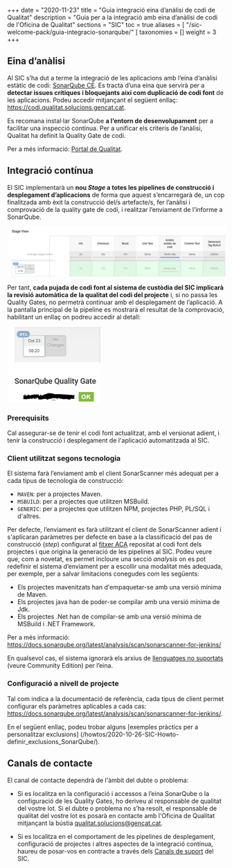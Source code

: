 +++
date = "2020-11-23"
title = "Guia integració eina d’anàlisi de codi de Qualitat"
description = "Guia per a la integració amb eina d’anàlisi de codi de l'Oficina de Qualitat"
sections = "SIC"
toc = true
aliases = [
    "/sic-welcome-pack/guia-integracio-sonarqube/"
]
taxonomies = []
weight = 3
+++

## Eina d’anàlisi

Al SIC s’ha dut a terme la integració de les aplicacions amb l’eina d’anàlisi estàtic de codi: [SonarQube CE](https://docs.sonarqube.org/latest/).
Es tracta d’una eina que servirà per a **detectar issues crítiques i bloquejants així com duplicació de codi font** de les aplicacions.
Podeu accedir mitjançant el següent enllaç: https://codi.qualitat.solucions.gencat.cat.

Es recomana instal·lar SonarQube **a l’entorn de desenvolupament** per a facilitar una inspecció contínua.
Per a unificar els criteris de l’anàlisi, Qualitat ha definit la Quality Gate de codi.

Per a més informació: [Portal de Qualitat](https://qualitat.solucions.gencat.cat/eines/sonarqube/).

## Integració contínua

El SIC implementarà un **nou *Stage* a totes les pipelines de construcció i desplegament d’aplicacions** de forma que
aquest s’encarregarà de, un cop finalitzada amb èxit la construcció del/s artefacte/s,
fer l’anàlisi i comprovació de la quality gate de codi, i realitzar l’enviament de l’informe a SonarQube.

![Stage AEC](/related/sic/2.0/aec_stage.png)
<br/>

Per tant, **cada pujada de codi font al sistema de custòdia del SIC implicarà la revisió automàtica de la qualitat del codi del
projecte** i, si no passa les Quality Gates, no permetrà continuar amb el desplegament de l’aplicació. A la pantalla principal de la
pipeline es mostrarà el resultat de la comprovació, habilitant un enllaç on podreu accedir al detall:

![Stage AEC](/related/sic/2.0/link_qualitygate.png)
<br/>

### Prerequisits

Cal assegurar-se de tenir el codi font actualitzat, amb el versionat adient, i tenir la construcció i desplegament de l'aplicació automatitzada al SIC.

### Client utilitzat segons tecnologia

El sistema farà l’enviament amb el client SonarScanner més adequat per a cada tipus de tecnologia de construcció:

- `MAVEN`: per a projectes Maven.
- `MSBUILD`: per a projectes que utilitzen MSBuild.
- `GENERIC`: per a projectes que utilitzen NPM, projectes PHP, PL/SQL i d'altres.

Per defecte, l’enviament es farà utilitzant el client de SonarScanner adient i s'aplicaran paràmetres per defecte en base a la classificació del
pas de construcció (*step*) configurat al [fitxer ACA](/sic-welcome-pack/fitxer-aca/)
repositat al codi font dels projectes i que origina la generació de les pipelines al SIC.
Podeu veure que, com a novetat, es permet incloure una secció *analysis* on es pot redefinir el sistema d’enviament
per a escollir una modalitat més adequada, per exemple, per a salvar limitacions conegudes com les següents:

- Els projectes mavenitzats han d'empaquetar-se amb una versió mínima de Maven.
- Els projectes java han de poder-se compilar amb una versió mínima de Jdk.
- Els projectes .Net han de compilar-se amb una versió mínima de MSBuild i .NET Framework.

Per a més informació:
https://docs.sonarqube.org/latest/analysis/scan/sonarscanner-for-jenkins/

En qualsevol cas, el sistema ignorarà els arxius de [llenguatges no suportats](https://docs.sonarqube.org/latest/analysis/languages/overview/)
(veure Community Edition) per l’eina.

### Configuració a nivell de projecte

Tal com indica a la documentació de referència, cada tipus de client permet configurar els paràmetres aplicables a cada cas:
https://docs.sonarqube.org/latest/analysis/scan/sonarscanner-for-jenkins/.

En el següent enllaç, podeu trobar alguns [exemples pràctics per a personalitzar exclusions]
(/howtos/2020-10-26-SIC-Howto-definir_exclusions_SonarQube/).

## Canals de contacte
El canal de contacte dependrà de l'àmbit del dubte o problema:

- Si es localitza en la configuració i accessos a l’eina SonarQube o la configuració de les
Quality Gates, ho deriveu al responsable de qualitat del vostre lot. Si el dubte o problema no s’ha resolt,
el responsable de qualitat del vostre lot es posarà en contacte amb l'Oficina de Qualitat mitjançant la
bústia qualitat.solucions@gencat.cat.

- Si es localitza en el comportament de les pipelines de desplegament, configuració de projectes i altres
aspectes de la integració contínua, haureu de posar-vos en contracte a través dels
[Canals de suport](/sic/suport/#altres-dubtes-o-problem%C3%A0tiques) del SIC.